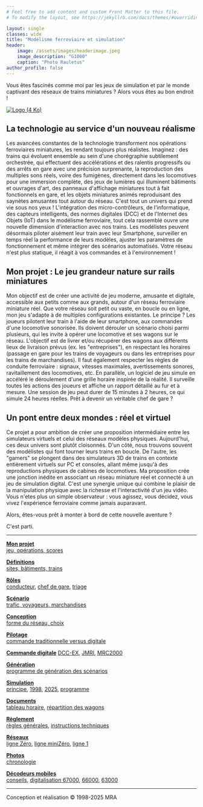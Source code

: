 ```yaml
---
# Feel free to add content and custom Front Matter to this file.
# To modify the layout, see https://jekyllrb.com/docs/themes/#overriding-theme-defaults

layout: single
classes: wide
title: "Modélisme ferroviaire et simulation"
header:
    image: /assets/images/headerimage.jpeg
    image_description: "G1000"
    caption: "Photo Rauletus"
author_profile: false
---
```


Vous êtes fascinés comme moi par les jeux de simulation et par le monde captivant des réseaux de trains miniatures ? Alors vous êtes au bon endroit ! 

[![Logo (4 Ko)](../images/logo6.png)](/reseau)

## La technologie au service d'un nouveau réalisme
Les avancées constantes de la technologie transforment nos opérations ferroviaires miniatures, les rendant toujours plus réalistes.
Imaginez : des trains qui évoluent ensemble au sein d'une chorégraphie subtilement orchestrée, qui effectuent des accélérations et des ralentis progressifs ou des arrêts en gare avec une précision surprenante, la reproduction des multiples sons réels, voire des fumigènes, directement dans les locomotives pour une immersion complète, des jeux de lumières qui illuminent bâtiments et ouvrages d'art, des panneaux d'affichage miniatures tout à fait fonctionnels en gare, et les objets miniatures animés reproduisant des saynètes amusantes tout autour du réseau. C'est tout un univers qui prend vie sous nos yeux !
L'intégration des micro-contrôleurs, de l'informatique, des capteurs intelligents, des normes digitales (DCC) et de l'Internet des Objets (IoT) dans le modélisme ferroviaire, tout cela rassemblé ouvre une nouvelle dimension d'interaction avec nos trains. Les modélistes peuvent désormais piloter aisément leur train avec leur Smartphone, surveiller en temps réel la performance de leurs modèles, ajuster les paramètres de fonctionnement et même intégrer des scénarios automatisés. Votre réseau n'est plus statique, il réagit à vos commandes et à l'environnement !

## Mon projet : Le jeu grandeur nature sur rails miniatures
Mon objectif est de créer une activité de jeu moderne, amusante et digitale, accessible aux petits comme aux grands, autour d'un réseau ferroviaire miniature réel. Que votre réseau soit petit ou vaste, en boucle ou en ligne, mon jeu s'adapte à de multiples configurations existantes.
Le principe ? Les joueurs pilotent leur train à l'aide de leur smartphone, aux commandes d'une locomotive sonorisée. Ils doivent dérouler un scénario choisi parmi plusieurs, qui les invite à opérer une locomotive et ses wagons sur le réseau. L'objectif est de livrer et/ou récupérer des wagons aux différents lieux de livraison prévus (ex. les "entreprises"), en respectant les horaires (passage en gare pour les trains de voyageurs ou dans les entreprises pour les trains de marchandises). Il faut également respecter les règles de conduite ferroviaire : signaux, vitesses maximales, avertissements sonores, ravitaillement des locomotives, etc.
En parallèle, un logiciel de jeu simule en accéléré le déroulement d'une grille horaire inspirée de la réalité. Il surveille toutes les actions des joueurs et affiche un rapport détaillé au fur et à mesure. Une session de jeu peut durer de 15 minutes à 2 heures, ce qui simule 24 heures réelles. Prêt à devenir un véritable chef de gare ?

## Un pont entre deux mondes : réel et virtuel
Ce projet a pour ambition de créer une proposition intermédiaire entre les simulateurs virtuels et celui des réseaux modèles physiques. Aujourd'hui, ces deux univers sont plutôt cloisonnés. D'un côté, nous trouvons souvent des modélistes qui font tourner leurs trains en boucle. De l'autre, les "gamers" se plongent dans des simulateurs 3D de trains en contexte entièrement virtuels sur PC et consoles, allant même jusqu'à des reproductions physiques de cabines de locomotives.
Ma proposition crée une jonction inédite en associant un réseau miniature réel et connecté à un jeu de simulation digital. C'est une synergie unique qui combine le plaisir de la manipulation physique avec la richesse et l'interactivité d'un jeu vidéo. Vous n'etes plus un simple observateur : vous agissez, vous décidez, vous vivez l'expérience ferroviaire comme jamais auparavant.

Alors, êtes-vous prêt à monter à bord de cette nouvelle aventure ?

C'est parti.

* * *

**[Mon projet](/operations/#presentation)**  
[jeu, opérations, scores](/operations/#presentation)

**[Définitions](/operations/#definitions)**  
[sites, bâtiments, trains](/operations/#definitions)

**[Rôles](/operations/#roles)**  
[conducteur](/reseau/#conducteur), [chef de gare](/reseau/#chef_gare), [triage](/reseau/#chef_triage)

**[Scénario](/operations/#scenario)**  
[trafic, voyageurs, marchandises](/operations/#scenario)

**[Conception](/operations/#conception)**  
[forme du réseau, choix](/operations/#conception)

**[Pilotage](/operations/#commande)**  
[commande traditionnelle versus digitale](/operations/#commande)

**[Commande digitale](/techno)**
[DCC-EX](/techno/#dccex), [JMRI](/techno/#jmri), [MRC2000](/mrc2000)

**[Génération](/operations/#prog_generation)**  
[programme de génération des scénarios](/operations/#prog_generation)

**[Simulation](/operations/#prog_supervision)**  
[principe](/operations/#prog_supervision), [1998](/reseau/#supervision), [2025](/reseau/#yars), [programme](/techno/#yars)

**[Documents](/operations/#documents)**  
[tableau horaire](/operations/#timetable), [répartition des wagons](/operations/#switchlist)

**[Règlement](reglement)**  
[règles générales](/reglement#regles_generales), [instructions techniques](/reglement/#instructions_techniques)

**[Réseaux](/reseau)**  
[ligne Zéro](/reseau/#zero), [ligne miniZéro](/reseau/#minizero), [ligne 1](/reseau/#un)

**[Photos](/photos)**  
[chronologie](/photos)

**[Décodeurs mobiles](/decodeurs)**  
[conseils](/decodeurs), [digitalisation 67000](/dcc67000), [66000](/dcc66000), [63000](/dcc63000)

* * *

Conception et réalisation © 1998-2025 MRA
